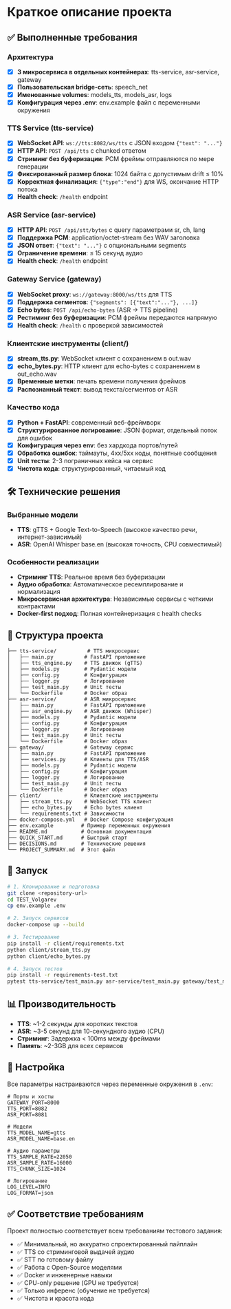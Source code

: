 # Краткое описание проекта

## ✅ Выполненные требования

### Архитектура
- [x] **3 микросервиса в отдельных контейнерах**: tts-service, asr-service, gateway
- [x] **Пользовательская bridge-сеть**: speech_net
- [x] **Именованные volumes**: models_tts, models_asr, logs
- [x] **Конфигурация через .env**: env.example файл с переменными окружения

### TTS Service (tts-service)
- [x] **WebSocket API**: `ws://tts:8082/ws/tts` с JSON входом `{"text": "..."}`
- [x] **HTTP API**: `POST /api/tts` с chunked ответом
- [x] **Стриминг без буферизации**: PCM фреймы отправляются по мере генерации
- [x] **Фиксированный размер блока**: 1024 байта с допустимым drift ≤ 10%
- [x] **Корректная финализация**: `{"type":"end"}` для WS, окончание HTTP потока
- [x] **Health check**: `/health` endpoint

### ASR Service (asr-service)
- [x] **HTTP API**: `POST /api/stt/bytes` с query параметрами sr, ch, lang
- [x] **Поддержка PCM**: application/octet-stream без WAV заголовка
- [x] **JSON ответ**: `{"text": "..."}` с опциональными segments
- [x] **Ограничение времени**: ≤ 15 секунд аудио
- [x] **Health check**: `/health` endpoint

### Gateway Service (gateway)
- [x] **WebSocket proxy**: `ws://gateway:8000/ws/tts` для TTS
- [x] **Поддержка сегментов**: `{"segments": [{"text":"..."}, ...]}`
- [x] **Echo bytes**: `POST /api/echo-bytes` (ASR → TTS pipeline)
- [x] **Рестиминг без буферизации**: PCM фреймы передаются напрямую
- [x] **Health check**: `/health` с проверкой зависимостей

### Клиентские инструменты (client/)
- [x] **stream_tts.py**: WebSocket клиент с сохранением в out.wav
- [x] **echo_bytes.py**: HTTP клиент для echo-bytes с сохранением в out_echo.wav
- [x] **Временные метки**: печать времени получения фреймов
- [x] **Распознанный текст**: вывод текста/сегментов от ASR

### Качество кода
- [x] **Python + FastAPI**: современный веб-фреймворк
- [x] **Структурированное логирование**: JSON формат, отдельный поток для ошибок
- [x] **Конфигурация через env**: без хардкода портов/путей
- [x] **Обработка ошибок**: таймауты, 4xx/5xx коды, понятные сообщения
- [x] **Unit тесты**: 2-3 пограничных кейса на сервис
- [x] **Чистота кода**: структурированный, читаемый код

## 🛠 Технические решения

### Выбранные модели
- **TTS**: gTTS + Google Text-to-Speech (высокое качество речи, интернет-зависимый)
- **ASR**: OpenAI Whisper base.en (высокая точность, CPU совместимый)

### Особенности реализации
- **Стриминг TTS**: Реальное время без буферизации
- **Аудио обработка**: Автоматическое ресемплирование и нормализация
- **Микросервисная архитектура**: Независимые сервисы с четкими контрактами
- **Docker-first подход**: Полная контейнеризация с health checks

## 📁 Структура проекта

```
├── tts-service/          # TTS микросервис
│   ├── main.py          # FastAPI приложение
│   ├── tts_engine.py    # TTS движок (gTTS)
│   ├── models.py        # Pydantic модели
│   ├── config.py        # Конфигурация
│   ├── logger.py        # Логирование
│   ├── test_main.py     # Unit тесты
│   └── Dockerfile       # Docker образ
├── asr-service/         # ASR микросервис
│   ├── main.py          # FastAPI приложение
│   ├── asr_engine.py    # ASR движок (Whisper)
│   ├── models.py        # Pydantic модели
│   ├── config.py        # Конфигурация
│   ├── logger.py        # Логирование
│   ├── test_main.py     # Unit тесты
│   └── Dockerfile       # Docker образ
├── gateway/             # Gateway сервис
│   ├── main.py          # FastAPI приложение
│   ├── services.py      # Клиенты для TTS/ASR
│   ├── models.py        # Pydantic модели
│   ├── config.py        # Конфигурация
│   ├── logger.py        # Логирование
│   ├── test_main.py     # Unit тесты
│   └── Dockerfile       # Docker образ
├── client/              # Клиентские инструменты
│   ├── stream_tts.py    # WebSocket TTS клиент
│   ├── echo_bytes.py    # Echo bytes клиент
│   └── requirements.txt # Зависимости
├── docker-compose.yml   # Docker Compose конфигурация
├── env.example         # Пример переменных окружения
├── README.md           # Основная документация
├── QUICK_START.md      # Быстрый старт
├── DECISIONS.md        # Технические решения
└── PROJECT_SUMMARY.md  # Этот файл
```

## 🚀 Запуск

```bash
# 1. Клонирование и подготовка
git clone <repository-url>
cd TEST_Volgarev
cp env.example .env

# 2. Запуск сервисов
docker-compose up --build

# 3. Тестирование
pip install -r client/requirements.txt
python client/stream_tts.py
python client/echo_bytes.py

# 4. Запуск тестов
pip install -r requirements-test.txt
pytest tts-service/test_main.py asr-service/test_main.py gateway/test_main.py -v
```

## 📊 Производительность

- **TTS**: ~1-2 секунды для коротких текстов
- **ASR**: ~3-5 секунд для 10-секундного аудио (CPU)
- **Стриминг**: Задержка < 100ms между фреймами
- **Память**: ~2-3GB для всех сервисов

## 🔧 Настройка

Все параметры настраиваются через переменные окружения в `.env`:

```env
# Порты и хосты
GATEWAY_PORT=8000
TTS_PORT=8082
ASR_PORT=8081

# Модели
TTS_MODEL_NAME=gtts
ASR_MODEL_NAME=base.en

# Аудио параметры
TTS_SAMPLE_RATE=22050
ASR_SAMPLE_RATE=16000
TTS_CHUNK_SIZE=1024

# Логирование
LOG_LEVEL=INFO
LOG_FORMAT=json
```

## ✅ Соответствие требованиям

Проект полностью соответствует всем требованиям тестового задания:
- ✅ Минимальный, но аккуратно спроектированный пайплайн
- ✅ TTS со стриминговой выдачей аудио
- ✅ STT по готовому файлу
- ✅ Работа с Open-Source моделями
- ✅ Docker и инженерные навыки
- ✅ CPU-only решение (GPU не требуется)
- ✅ Только инференс (обучение не требуется)
- ✅ Чистота и красота кода